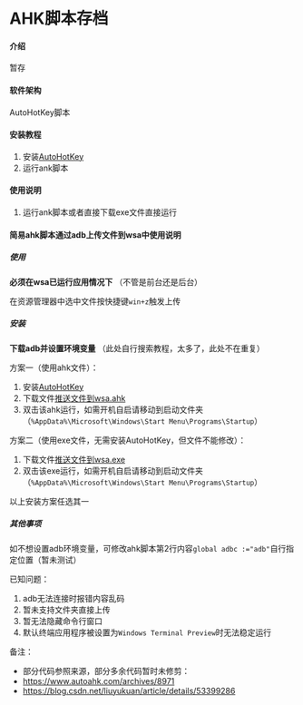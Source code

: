 # AHK脚本存档

#### 介绍

暂存

#### 软件架构

AutoHotKey脚本

#### 安装教程

1. 安装[AutoHotKey](https://www.autohotkey.com/)
2. 运行ank脚本

#### 使用说明

1. 运行ank脚本或者直接下载exe文件直接运行

#### 简易ahk脚本通过adb上传文件到wsa中使用说明

##### 使用

 **必须在wsa已运行应用情况下** （不管是前台还是后台）

在资源管理器中选中文件按快捷键`win+z`触发上传

##### 安装
 **下载adb并设置环境变量** （此处自行搜索教程，太多了，此处不在重复）

方案一（使用ahk文件）：

1. 安装[AutoHotKey](https://www.autohotkey.com/)
1. 下载文件[推送文件到wsa.ahk](https://gitee.com/huhuhuhu/ahk-script-archive/raw/master/wsa/%E6%8E%A8%E9%80%81%E6%96%87%E4%BB%B6%E5%88%B0wsa.ahk)
1. 双击该ahk运行，如需开机自启请移动到启动文件夹（`%AppData%\Microsoft\Windows\Start Menu\Programs\Startup`）


方案二（使用exe文件，无需安装AutoHotKey，但文件不能修改）：

1. 下载文件[推送文件到wsa.exe](https://gitee.com/huhuhuhu/ahk-script-archive/releases/%E7%AE%80%E6%98%93ahk%E8%84%9A%E6%9C%AC%E9%80%9A%E8%BF%87adb%E4%B8%8A%E4%BC%A0%E6%96%87%E4%BB%B6%E5%88%B0wsa%E4%B8%AD)
1. 双击该exe运行，如需开机自启请移动到启动文件夹（`%AppData%\Microsoft\Windows\Start Menu\Programs\Startup`）


以上安装方案任选其一


##### 其他事项
如不想设置adb环境变量，可修改ahk脚本第2行内容`global adbc :="adb"`自行指定位置（暂未测试）

已知问题：
1. adb无法连接时报错内容乱码
2. 暂未支持文件夹直接上传
3. 暂无法隐藏命令行窗口
4. 默认终端应用程序被设置为`Windows Terminal Preview`时无法稳定运行


备注：
- 部分代码参照来源，部分多余代码暂时未修剪：
- https://www.autoahk.com/archives/8971
- https://blog.csdn.net/liuyukuan/article/details/53399286
